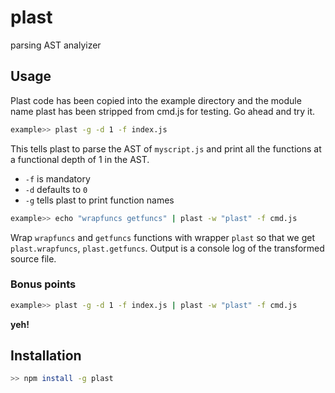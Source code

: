 plast
=====

parsing AST analyizer

## Usage

Plast code has been copied into the example directory and the module name plast has been stripped from cmd.js for testing.
Go ahead and try it.

```bash
example>> plast -g -d 1 -f index.js
```
This tells plast to parse the AST of `myscript.js` and print all the functions at a functional depth of 1 in the AST.

-  `-f` is mandatory
-  `-d` defaults to `0`
-  `-g` tells plast to print function names


```bash
example>> echo "wrapfuncs getfuncs" | plast -w "plast" -f cmd.js
```
Wrap `wrapfuncs` and `getfuncs` functions with wrapper `plast` so that we get `plast.wrapfuncs`, `plast.getfuncs`.
Output is a console log of the transformed source file.


### Bonus points
```bash
example>> plast -g -d 1 -f index.js | plast -w "plast" -f cmd.js
```
**yeh!**


## Installation
```bash
>> npm install -g plast
```
